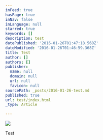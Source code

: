```yaml
---
inFeed: true
hasPage: true
inNav: false
inLanguage: null
starred: true
keywords: []
description: test
datePublished: '2016-01-26T01:47:18.560Z'
dateModified: '2016-01-26T01:46:59.368Z'
title: Test
author: []
authors: []
publisher:
  name: null
  domain: null
  url: null
  favicon: null
sourcePath: _posts/2016-01-26-test.md
published: true
url: test/index.html
_type: Article

---
```

![](https://the-grid-user-content.s3-us-west-2.amazonaws.com/1363fe81-1494-4841-9fae-e5a40d119eba.jpg)

Test